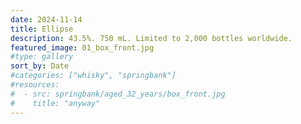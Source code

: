 ```yaml
---
date: 2024-11-14
title: Ellipse
description: 43.5%. 750 mL. Limited to 2,000 bottles worldwide.
featured_image: 01_box_front.jpg
#type: gallery
sort_by: Date
#categories: ["whisky", "springbank"]
#resources:
#  - src: springbank/aged_32_years/box_front.jpg
#    title: "anyway"
---
```

